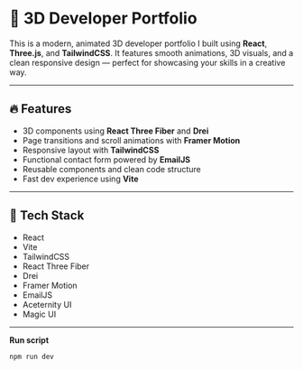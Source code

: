 # 🚀 3D Developer Portfolio

This is a modern, animated 3D developer portfolio I built using **React**, **Three.js**, and **TailwindCSS**. It features smooth animations, 3D visuals, and a clean responsive design — perfect for showcasing your skills in a creative way.

---

## 🔥 Features

- 3D components using **React Three Fiber** and **Drei**
- Page transitions and scroll animations with **Framer Motion**
- Responsive layout with **TailwindCSS**
- Functional contact form powered by **EmailJS**
- Reusable components and clean code structure
- Fast dev experience using **Vite**

---

## 🧰 Tech Stack

- React
- Vite
- TailwindCSS
- React Three Fiber
- Drei
- Framer Motion
- EmailJS
- Aceternity UI
- Magic UI

---

**Run script**

```bash
npm run dev
```
